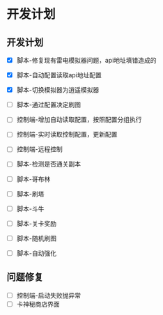 # 开发计划

## 开发计划

- [x] 脚本-修复现有雷电模拟器问题，api地址填错造成的
- [x] 脚本-自动配置读取api地址配置
- [x] 脚本-切换模拟器为逍遥模拟器
- [ ] 脚本-通过配置决定刷图
- [ ] 控制端-增加自动读取配置，按照配置分组执行
- [ ] 控制端-实时读取控制配置，更新配置
- [ ] 控制端-远程控制
- [ ] 脚本-检测是否通关副本
- [ ] 脚本-哥布林
- [ ] 脚本-刷塔
- [ ] 脚本-斗牛
- [ ] 脚本-关卡奖励

- [ ] 脚本-随机刷图

- [ ] 脚本-自动强化

  

## 问题修复



- [ ] 控制端-启动失败抛异常
- [ ] 卡神秘商店界面